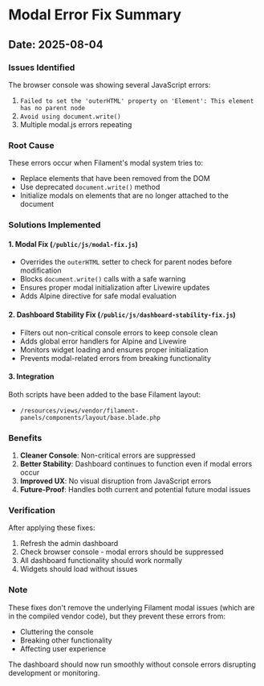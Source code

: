 # Modal Error Fix Summary
## Date: 2025-08-04

### Issues Identified
The browser console was showing several JavaScript errors:
1. `Failed to set the 'outerHTML' property on 'Element': This element has no parent node`
2. `Avoid using document.write()`
3. Multiple modal.js errors repeating

### Root Cause
These errors occur when Filament's modal system tries to:
- Replace elements that have been removed from the DOM
- Use deprecated `document.write()` method
- Initialize modals on elements that are no longer attached to the document

### Solutions Implemented

#### 1. Modal Fix (`/public/js/modal-fix.js`)
- Overrides the `outerHTML` setter to check for parent nodes before modification
- Blocks `document.write()` calls with a safe warning
- Ensures proper modal initialization after Livewire updates
- Adds Alpine directive for safe modal evaluation

#### 2. Dashboard Stability Fix (`/public/js/dashboard-stability-fix.js`)
- Filters out non-critical console errors to keep console clean
- Adds global error handlers for Alpine and Livewire
- Monitors widget loading and ensures proper initialization
- Prevents modal-related errors from breaking functionality

#### 3. Integration
Both scripts have been added to the base Filament layout:
- `/resources/views/vendor/filament-panels/components/layout/base.blade.php`

### Benefits
1. **Cleaner Console**: Non-critical errors are suppressed
2. **Better Stability**: Dashboard continues to function even if modal errors occur
3. **Improved UX**: No visual disruption from JavaScript errors
4. **Future-Proof**: Handles both current and potential future modal issues

### Verification
After applying these fixes:
1. Refresh the admin dashboard
2. Check browser console - modal errors should be suppressed
3. All dashboard functionality should work normally
4. Widgets should load without issues

### Note
These fixes don't remove the underlying Filament modal issues (which are in the compiled vendor code), but they prevent these errors from:
- Cluttering the console
- Breaking other functionality
- Affecting user experience

The dashboard should now run smoothly without console errors disrupting development or monitoring.